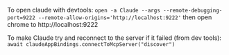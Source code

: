 To open claude with devtools:
`open -a Claude --args --remote-debugging-port=9222 --remote-allow-origins='http://localhost:9222'`
then open chrome to http://localhost:9222

To make Claude try and reconnect to the server if it failed (from dev tools):
`await claudeAppBindings.connectToMcpServer("discover")`
